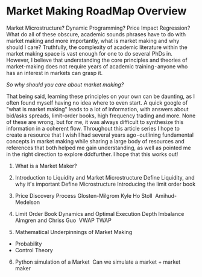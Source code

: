 # Market Making RoadMap Overview

Market Microstructure? Dynamic Programming? Price Impact Regression? What do all of these obscure, academic sounds phrases have to do with market making and more importantly, what is market making and why should I care?
Truthfully, the complexity of academic literature within the market making space is vast enough for one to do several PhDs in. However, I believe that understanding the core principles and theories of market-making does not require years of academic training - anyone who has an interest in markets can grasp it. 
    
*So why should you care about market making?* 

That being said, learning these principles on your own can be daunting, as I often found myself having no idea where to even start. A quick google of "what is market making" leads to a lot of information, with answers about bid/asks spreads, limit-order books, high frequency trading and more. None of these are wrong, but for me, it was always difficult to synthesize this information in a coherent flow.
Throughout this article series I hope to create a resource that I wish I had several years ago - outlining fundamental concepts in market making while sharing a large body of resources and references that both helped me gain understanding, as well as pointed me in the right direction to explore dddfurther. I hope that this works out!

1. What is a Market Maker?

2. Introduction to Liquidity and Market Microstructure
Define Liquidity, and why it's important
Define Microstructure
Introducing the limit order book

3. Price Discovery Process
Glosten-Milgrom
Kyle
Ho Stoll 
Amihud-Medelson

4. Limit Order Book Dynamics and Optimal Execution
Depth
Imbalance
Almgren and Chriss
Guo 
VWAP
TWAP

5. Mathematical Underpinnings of Market Making

- Probability
- Control Theory



6. Python simulation of a Market 
Can we simulate a market + market maker

